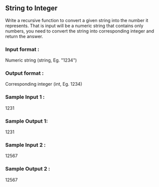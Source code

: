 ## String to Integer
Write a recursive function to convert a given string into the number it represents. That is input will be a numeric string that contains only numbers, you need to convert the string into corresponding integer and return the answer.
### Input format :
Numeric string (string, Eg. "1234")
### Output format :
Corresponding integer (int, Eg. 1234)
### Sample Input 1 :
1231
### Sample Output 1:
1231
### Sample Input 2 :
12567
### Sample Output 2 :
12567